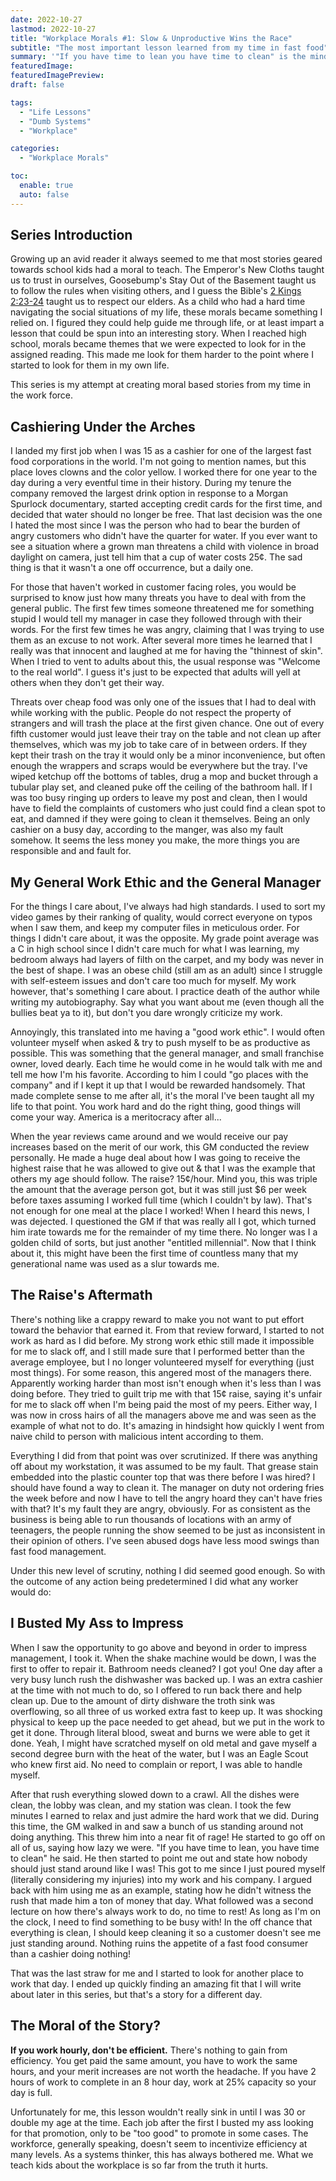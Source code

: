 ```yaml
---
date: 2022-10-27
lastmod: 2022-10-27
title: "Workplace Morals #1: Slow & Unproductive Wins the Race"
subtitle: "The most important lesson learned from my time in fast food"
summary: '"If you have time to lean you have time to clean" is the mindset that decentivises productivity.'
featuredImage:
featuredImagePreview:
draft: false

tags:
  - "Life Lessons"
  - "Dumb Systems"
  - "Workplace"

categories:
  - "Workplace Morals"

toc:
  enable: true
  auto: false
---
```


## Series Introduction

Growing up an avid reader it always seemed to me that most stories geared towards school kids had a moral to teach. The Emperor's New Cloths taught us to trust in ourselves, Goosebump's Stay Out of the Basement taught us to follow the rules when visiting others, and I guess the Bible's [2 Kings 2:23-24](https://www.biblegateway.com/passage/?search=2%20Kings%202%3A23-24&version=NIV;KJV) taught us to respect our elders. As a child who had a hard time navigating the social situations of my life, these morals became something I relied on. I figured they could help guide me through life, or at least impart a lesson that could be spun into an interesting story. When I reached high school, morals became themes that we were expected to look for in the assigned reading. This made me look for them harder to the point where I started to look for them in my own life.

This series is my attempt at creating moral based stories from my time in the work force.

## Cashiering Under the Arches

I landed my first job when I was 15 as a cashier for one of the largest fast food corporations in the world. I'm not going to mention names, but this place loves clowns and the color yellow. I worked there for one year to the day during a very eventful time in their history. During my tenure the company removed the largest drink option in response to a Morgan Spurlock documentary, started accepting credit cards for the first time, and decided that water should no longer be free. That last decision was the one I hated the most since I was the person who had to bear the burden of angry customers who didn't have the quarter for water. If you ever want to see a situation where a grown man threatens a child with violence in broad daylight on camera, just tell him that a cup of water costs 25¢. The sad thing is that it wasn't a one off occurrence, but a daily one.

For those that haven't worked in customer facing roles, you would be surprised to know just how many threats you have to deal with from the general public. The first few times someone threatened me for something stupid I would tell my manager in case they followed through with their words. For the first few times he was angry, claiming that I was trying to use them as an excuse to not work. After several more times he learned that I really was that innocent and laughed at me for having the "thinnest of skin". When I tried to vent to adults about this, the usual response was "Welcome to the real world". I guess it's just to be expected that adults will yell at others when they don't get their way.

Threats over cheap food was only one of the issues that I had to deal with while working with the public. People do not respect the property of strangers and will trash the place at the first given chance. One out of every fifth customer would just leave their tray on the table and not clean up after themselves, which was my job to take care of in between orders. If they kept their trash on the tray it would only be a minor inconvenience, but often enough the wrappers and scraps would be everywhere but the tray. I've wiped ketchup off the bottoms of tables, drug a mop and bucket through a tubular play set, and cleaned puke off the ceiling of the bathroom hall. If I was too busy ringing up orders to leave my post and clean, then I would have to field the complaints of customers who just could find a clean spot to eat, and damned if they were going to clean it themselves. Being an only cashier on a busy day, according to the manger, was also my fault somehow. It seems the less money you make, the more things you are responsible and and fault for.

## My General Work Ethic and the General Manager

For the things I care about, I've always had high standards. I used to sort my video games by their ranking of quality, would correct everyone on typos when I saw them, and keep my computer files in meticulous order. For things I didn't care about, it was the opposite. My grade point average was a C in high school since I didn't care much for what I was learning, my bedroom always had layers of filth on the carpet, and my body was never in the best of shape. I was an obese child (still am as an adult) since I struggle with self-esteem issues and don't care too much for myself. My work however, that's something I care about. I practice death of the author while writing my autobiography. Say what you want about me (even though all the bullies beat ya to it), but don't you dare wrongly criticize my work.

Annoyingly, this translated into me having a "good work ethic". I would often volunteer myself when asked & try to push myself to be as productive as possible. This was something that the general manager, and small franchise owner, loved dearly. Each time he would come in he would talk with me and tell me how I'm his favorite. According to him I could "go places with the company" and if I kept it up that I would be rewarded handsomely. That made complete sense to me after all, it's the moral I've been taught all my life to that point. You work hard and do the right thing, good things will come your way. America is a meritocracy after all...

When the year reviews came around and we would receive our pay increases based on the merit of our work, this GM conducted the review personally. He made a huge deal about how I was going to receive the highest raise that he was allowed to give out & that I was the example that others my age should follow. The raise? 15¢/hour. Mind you, this was triple the amount that the average person got, but it was still just $6 per week before taxes assuming I worked full time (which I couldn't by law). That's not enough for one meal at the place I worked! When I heard this news, I was dejected. I questioned the GM if that was really all I got, which turned him irate towards me for the remainder of my time there. No longer was I a golden child of sorts, but just another "entitled millennial". Now that I think about it, this might have been the first time of countless many that my generational name was used as a slur towards me.

## The Raise's Aftermath

There's nothing like a crappy reward to make you not want to put effort toward the behavior that earned it. From that review forward, I started to not work as hard as I did before. My strong work ethic still made it impossible for me to slack off, and I still made sure that I performed better than the average employee, but I no longer volunteered myself for everything (just most things). For some reason, this angered most of the managers there. Apparently working harder than most isn't enough when it's less than I was doing before. They tried to guilt trip me with that 15¢ raise, saying it's unfair for me to slack off when I'm being paid the most of my peers. Either way, I was now in cross hairs of all the managers above me and was seen as the example of what not to do. It's amazing in hindsight how quickly I went from naive child to person with malicious intent according to them.

Everything I did from that point was over scrutinized. If there was anything off about my workstation, it was assumed to be my fault. That grease stain embedded into the plastic counter top that was there before I was hired? I should have found a way to clean it. The manager on duty not ordering fries the week before and now I have to tell the angry hoard they can't have fries with that? It's my fault they are angry, obviously. For as consistent as the business is being able to run thousands of locations with an army of teenagers, the people running the show seemed to be just as inconsistent in their opinion of others. I've seen abused dogs have less mood swings than fast food management.

Under this new level of scrutiny, nothing I did seemed good enough. So with the outcome of any action being predetermined I did what any worker would do:

## I Busted My Ass to Impress

When I saw the opportunity to go above and beyond in order to impress management, I took it. When the shake machine would be down, I was the first to offer to repair it. Bathroom needs cleaned? I got you! One day after a very busy lunch rush the dishwasher was backed up. I was an extra cashier at the time with not much to do, so I offered to run back there and help clean up. Due to the amount of dirty dishware the troth sink was overflowing, so all three of us worked extra fast to keep up. It was shocking physical to keep up the pace needed to get ahead, but we put in the work to get it done. Through literal blood, sweat and burns we were able to get it done. Yeah, I might have scratched myself on old metal and gave myself a second degree burn with the heat of the water, but I was an Eagle Scout who knew first aid. No need to complain or report, I was able to handle myself.

After that rush everything slowed down to a crawl. All the dishes were clean, the lobby was clean, and my station was clean. I took the few minutes I earned to relax and just admire the hard work that we did. During this time, the GM walked in and saw a bunch of us standing around not doing anything. This threw him into a near fit of rage! He started to go off on all of us, saying how lazy we were. "If you have time to lean, you have time to clean" he said. He then started to point me out and state how nobody should just stand around like I was! This got to me since I just poured myself (literally considering my injuries) into my work and his company. I argued back with him using me as an example, stating how he didn't witness the rush that made him a ton of money that day. What followed was a second lecture on how there's always work to do, no time to rest! As long as I'm on the clock, I need to find something to be busy with! In the off chance that everything is clean, I should keep cleaning it so a customer doesn't see me just standing around. Nothing ruins the appetite of a fast food consumer than a cashier doing nothing!

That was the last straw for me and I started to look for another place to work that day. I ended up quickly finding an amazing fit that I will write about later in this series, but that's a story for a different day.

## The Moral of the Story?

**If you work hourly, don't be efficient.** There's nothing to gain from efficiency. You get paid the same amount, you have to work the same hours, and your merit increases are not worth the headache. If you have 2 hours of work to complete in an 8 hour day, work at 25% capacity so your day is full.

Unfortunately for me, this lesson wouldn't really sink in until I was 30 or double my age at the time. Each job after the first I busted my ass looking for that promotion, only to be "too good" to promote in some cases. The workforce, generally speaking, doesn't seem to incentivize efficiency at many levels. As a systems thinker, this has always bothered me. What we teach kids about the workplace is so far from the truth it hurts.
